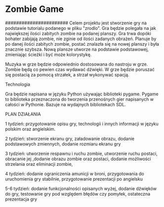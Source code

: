 # Zombie Game


#######################
Celem projektu jest stworzenie gry na podstawie tutorialu podanego w pliku "zrodlo". Gra będzie polegała na jak największej ilości zabitych zombie na podanej planszy. Gra trwa dopóki bohater zabijają zombie, nie zginie od ilości zadanych obrażeń.
Planuje by po danej ilości zabitych zombie, postać znalazła się na nowej planszy i była znacznie szybsza. Nową plansze utworze na podstawie podstawowej, zmieniając ścieżki i być może kolorystykę. 

Muzyka w grze będzie odpowiednio dostosowana do nastroju w grze. Zombie będą co pewien czas wydawać dźwięki.
W grze będzie poruszać się postacią za pomocą strzałek, a strzał wykonywać spacją.


Technologia


Gra będzie napisana w języku Python używając biblioteki pygame. Pygame to biblioteka przeznaczona do tworzenia przenośnych gier napisanych w całości w Pythonie. Bazuje na wydajnych bibliotekach SDL.


PLAN DZIAŁANIA

1 tydzień: przygotowanie opisu gry, technologii i innych informacji w języku polskim oraz angielskim.

2 tydzień: stworzenie ekranu gry, załadowanie obrazu, dodanie podstawowych zmiennych, dodanie rozmiaru ekranu gry

3 tydzień:  utworzenie respawnu i  ruchu zombie, utworzenie ruchu postaci, obracanie jej ,dodanie obrazu zombie oraz postaci, dodanie możliwości strzelania oraz eliminacji zombie,

4 tydzień: dodanie ograniczenia amunicji w broni, przygotowania do uruchomienia gry stabilnie, przygotowanie prezentacji po angielsku

5-6 tydzień: dodanie funkcjonalności opisanych wyżej, dodanie dźwięków do gry, testowanie gry pod względem błędów czy pomyłek, ostateczna prezentacja gry  
